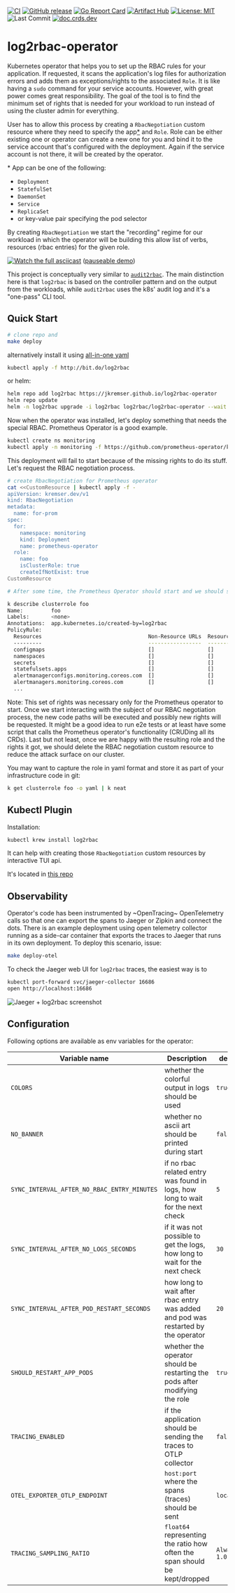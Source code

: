 [![CI](https://github.com/jkremser/log2rbac-operator/workflows/CI/badge.svg?branch=master)](https://github.com/jkremser/log2rbac-operator/actions/workflows/ci.yaml?query=workflow%3A%22CI%22+branch%3Amaster)
[![GitHub release](https://img.shields.io/github/release/jkremser/log2rbac-operator/all.svg?style=flat-square)](https://github.com/jkremser/log2rbac-operator/releases) 
[![Go Report Card](https://goreportcard.com/badge/github.com/jkremser/log2rbac-operator)](https://goreportcard.com/report/github.com/jkremser/log2rbac-operator)
[![Artifact Hub](https://img.shields.io/endpoint?url=https://artifacthub.io/badge/repository/log2rbac)](https://artifacthub.io/packages/search?ts_query_web=log2rbac)
[![License: MIT](https://img.shields.io/badge/License-Apache_2.0-yellow.svg)](https://opensource.org/licenses/Apache-2.0)
![Last Commit](https://img.shields.io/github/last-commit/jkremser/log2rbac-operator)
[![doc.crds.dev](https://img.shields.io/badge/doc-crds-yellowgreen)](https://doc.crds.dev/github.com/jkremser/log2rbac-operator)
<!-- [![Docker Pulls](https://img.shields.io/docker/pulls/jkremser/log2rbac.svg)](https://hub.docker.com/r/jkremser/log2rbac) -->

# log2rbac-operator
Kubernetes operator that helps you to set up the RBAC rules for your application. If requested, it scans the application's log files
for authorization errors and adds them as exceptions/rights to the associated `Role`. It is like having a `sudo` command for your service accounts. However, with great power comes great responsibility. The goal of the tool is to find the minimum set of rights that is needed for your workload to run instead of using the cluster admin for everything.

User has to allow this process by creating a `RbacNegotiation` custom resource where they need to specify the app[*](#clarify) and `Role`.
Role can be either existing one or operator can create a new one for you and bind it to the service account that's configured with the deployment. Again if the service account is not there, it will be created by the operator.

<a name="clarify"></a>* App can be one of the following:
- `Deployment`
- `StatefulSet`
- `DaemonSet`
- `Service`
- `ReplicaSet`
- or key-value pair specifying the pod selector

By creating `RbacNegotiation` we start the "recording" regime for our workload in which the operator will be building this allow list of verbs, resources (rbac entries) for the given role.

[![Watch the full asciicast](./demo.gif)](https://asciinema.org/a/504672)
([pauseable demo](https://asciinema.org/a/504672))

This project is conceptually very similar to [`audit2rbac`](https://github.com/liggitt/audit2rbac). The main distinction here is that `log2rbac` is based on the 
controller pattern and on the output from the workloads, while `audit2rbac` uses the k8s' audit log and it's a "one-pass" CLI tool.

## Quick Start

```bash
# clone repo and
make deploy
```

alternatively install it using [all-in-one yaml](deploy/all-in-one.yaml)

```bash
kubectl apply -f http://bit.do/log2rbac
```

or helm:

```bash
helm repo add log2rbac https://jkremser.github.io/log2rbac-operator
helm repo update
helm -n log2rbac upgrade -i log2rbac log2rbac/log2rbac-operator --wait --create-namespace
```

Now when the operator was installed, let's deploy something that needs the special RBAC. Prometheus Operator is a good example.

```bash
kubectl create ns monitoring
kubectl apply -n monitoring -f https://github.com/prometheus-operator/kube-prometheus/raw/v0.10.0/manifests/prometheusOperator-deployment.yaml
```

This deployment will fail to start because of the missing rights to do its stuff. Let's request the RBAC negotiation process.

```bash
# create RbacNegotiation for Prometheus operator
cat <<CustomResource | kubectl apply -f -
apiVersion: kremser.dev/v1
kind: RbacNegotiation
metadata:
  name: for-prom
spec:
  for:
    namespace: monitoring
    kind: Deployment
    name: prometheus-operator
  role:
    name: foo
    isClusterRole: true
    createIfNotExist: true
CustomResource
```

```bash
# After some time, the Prometheus Operator should start and we should see.

k describe clusterrole foo
Name:         foo
Labels:       <none>
Annotations:  app.kubernetes.io/created-by=log2rbac
PolicyRule:
  Resources                                  Non-Resource URLs  Resource Names  Verbs
  ---------                                  -----------------  --------------  -----
  configmaps                                 []                 []              [list watch]
  namespaces                                 []                 []              [list watch]
  secrets                                    []                 []              [list watch]
  statefulsets.apps                          []                 []              [list watch]
  alertmanagerconfigs.monitoring.coreos.com  []                 []              [list]
  alertmanagers.monitoring.coreos.com        []                 []              [list]
  ...
```

Note: This set of rights was necessary only for the Prometheus operator to start. Once we start interacting with the subject of our RBAC negotiation process, the new code paths will be executed and possibly new rights will be requested. It might be a good idea to run e2e tests or at least have some script that calls the Prometheus operator's functionality (CRUDing all its CRDs). Last but not least, once we are happy with the resulting role and the rights it got, we should delete the RBAC negotiation custom resource to reduce the attack surface on our cluster.

You may want to capture the role in yaml format and store it as part of your infrastructure code in git:

```bash
k get clusterrole foo -o yaml | k neat
```

## Kubectl Plugin

Installation:
```bash
kubectl krew install log2rbac
```

It can help with creating those `RbacNegotiation` custom resources by interactive TUI api.

It's located in [this repo](./kubectl-plugin)

## Observability

Operator's code has been instrumented by ~OpenTracing~ OpenTelemetry calls so that one can export the spans to Jaeger or Zipkin and
connect the dots. There is an example deployment using open telemetry collector running as a side-car container that exports the traces
to Jaeger that runs in its own deployment. To deploy this scenario, issue:

```bash
make deploy-otel
```

To check the Jaeger web UI for `log2rbac` traces, the easiest way is to

```bash
kubectl port-forward svc/jaeger-collector 16686
open http://localhost:16686
```

![Jaeger + log2rbac screenshot](/docs/log2rbac-jaeger.png)

## Configuration

Following options are available as env variables for the operator:

| Variable name                               | Description                                           | default value | 
|---------------------------------------------|-------------------------------------------------------|---------------|
| `COLORS`                                    | whether the colorful output in logs should be used    | `true`        |
| `NO_BANNER`                                 | whether no ascii art should be printed during start   | `false`       |
| `SYNC_INTERVAL_AFTER_NO_RBAC_ENTRY_MINUTES` | if no rbac related entry was found in logs, how long to wait for the next check   | `5`           |
| `SYNC_INTERVAL_AFTER_NO_LOGS_SECONDS`       | if it was not possible to get the logs, how long to wait for the next check       | `30`          |
| `SYNC_INTERVAL_AFTER_POD_RESTART_SECONDS`   | how long to wait after rbac entry was added and pod was restarted by the operator | `20`          |
| `SHOULD_RESTART_APP_PODS`                   | whether the operator should be restarting the pods after modifying the role       | `true`        |
| `TRACING_ENABLED`                           | if the application should be sending the traces to OTLP collector          | `false`              |
| `OTEL_EXPORTER_OTLP_ENDPOINT`               | `host:port` where the spans (traces) should be sent                        | `localhost:4318`     |
| `TRACING_SAMPLING_RATIO`                    | `float64` representing the ratio how often the span should be kept/dropped | `AlwaysSample ~ 1.0` |
